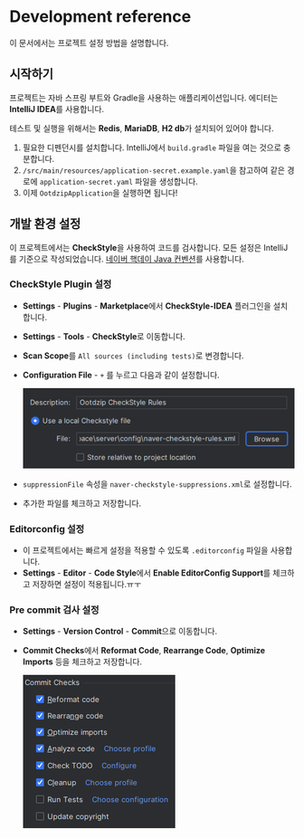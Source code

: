 # Development reference

이 문서에서는 프로젝트 설정 방법을 설명합니다.

## 시작하기

프로젝트는 자바 스프링 부트와 Gradle을 사용하는 애플리케이션입니다. 에디터는 **IntelliJ IDEA**를 사용합니다.

테스트 및 실행을 위해서는 **Redis**, **MariaDB**, **H2 db**가 설치되어 있어야 합니다.

1. 필요한 디펜던시를 설치합니다. IntelliJ에서 `build.gradle` 파일을 여는 것으로 충분합니다.
2. `/src/main/resources/application-secret.example.yaml`을 참고하여 같은 경로에 `application-secret.yaml` 파일을 생성합니다.
3. 이제 `OotdzipApplication`을 실행하면 됩니다!

## 개발 환경 설정

이 프로젝트에서는 **CheckStyle**을 사용하여 코드를 검사합니다. 모든 설정은 IntelliJ를 기준으로 작성되었습니다.
[네이버 핵데이 Java 컨벤션](https://github.com/naver/hackday-conventions-java)를 사용합니다.

### CheckStyle Plugin 설정

- **Settings** - **Plugins** - **Marketplace**에서 **CheckStyle-IDEA** 플러그인을 설치합니다.
- **Settings** - **Tools** - **CheckStyle**로 이동합니다.
- **Scan Scope**를 `All sources (including tests)`로 변경합니다.
- **Configuration File** - `+` 를 누르고 다음과 같이 설정합니다.

  ![img.png](img/checkstyle-add.png)
- `suppressionFile` 속성을 `naver-checkstyle-suppressions.xml`로 설정합니다.
- 추가한 파일를 체크하고 저장합니다.

### Editorconfig 설정

- 이 프로젝트에서는 빠르게 설정을 적용할 수 있도록 `.editorconfig` 파일을 사용합니다.
- **Settings** - **Editor** - **Code Style**에서 **Enable EditorConfig Support**를 체크하고 저장하면 설정이 적용됩니다.ㅠㅜ

### Pre commit 검사 설정

- **Settings** - **Version Control** - **Commit**으로 이동합니다.
- **Commit Checks**에서 **Reformat Code**, **Rearrange Code**, **Optimize Imports** 등을 체크하고 저장합니다.

  ![img.png](img/pre-commit.png)